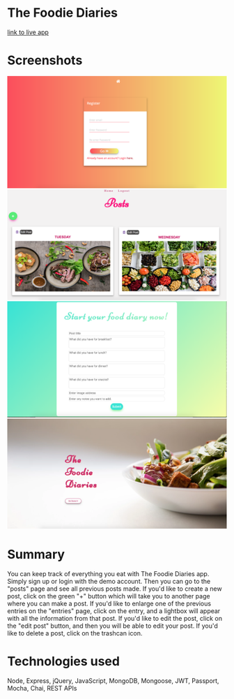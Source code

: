 # The Foodie Diaries

[link to live app](http://google.com)

# Screenshots

![1.](https://github.com/annahisenberg/food-diary-node/blob/master/Screen%20Shot%202018-07-04%20at%208.54.02%20PM.png)
![2.](https://github.com/annahisenberg/food-diary-node/blob/master/Screen%20Shot%202018-07-04%20at%209.21.00%20PM.png)
![3.](https://github.com/annahisenberg/food-diary-node/blob/master/Screen%20Shot%202018-07-05%20at%2010.18.51%20AM.png)
![4.](https://github.com/annahisenberg/food-diary-node/blob/master/Screen%20Shot%202018-07-04%20at%208.54.49%20PM.png)

# Summary 
You can keep track of everything you eat with The Foodie Diaries app. Simply sign up or login with the demo account.
Then you can go to the "posts" page and see all previous posts made. If you'd like to create a new post, click on the 
green "+" button which will take you to another page where you can make a post. If you'd like to enlarge one of the
previous entries on the "entries" page, click on the entry, and a lightbox will appear with all the information from that
post. If you'd like to edit the post, click on the "edit post" button, and then you will be able to edit your post. If you'd like to delete a post, click on the trashcan icon. 

# Technologies used 
Node, Express, jQuery, JavaScript, MongoDB, Mongoose, JWT, Passport, Mocha, Chai, REST APIs
